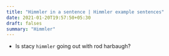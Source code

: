 ```yaml
---
title: "Himmler in a sentence | Himmler example sentences"
date: 2021-01-20T19:57:50+05:30
draft: falses
summary: "Himmler"
---
```

- Is stacy `himmler` going out with rod harbaugh?
                 
